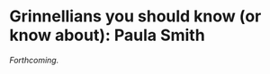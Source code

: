 Grinnellians you should know (or know about): Paula Smith
=========================================================

*Forthcoming.*
